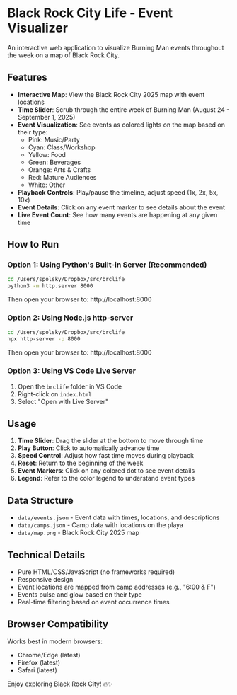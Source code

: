 # Black Rock City Life - Event Visualizer

An interactive web application to visualize Burning Man events throughout the week on a map of Black Rock City.

## Features

- **Interactive Map**: View the Black Rock City 2025 map with event locations
- **Time Slider**: Scrub through the entire week of Burning Man (August 24 - September 1, 2025)
- **Event Visualization**: See events as colored lights on the map based on their type:
  - Pink: Music/Party
  - Cyan: Class/Workshop
  - Yellow: Food
  - Green: Beverages
  - Orange: Arts & Crafts
  - Red: Mature Audiences
  - White: Other
- **Playback Controls**: Play/pause the timeline, adjust speed (1x, 2x, 5x, 10x)
- **Event Details**: Click on any event marker to see details about the event
- **Live Event Count**: See how many events are happening at any given time

## How to Run

### Option 1: Using Python's Built-in Server (Recommended)

```bash
cd /Users/spolsky/Dropbox/src/brclife
python3 -m http.server 8000
```

Then open your browser to: http://localhost:8000

### Option 2: Using Node.js http-server

```bash
cd /Users/spolsky/Dropbox/src/brclife
npx http-server -p 8000
```

Then open your browser to: http://localhost:8000

### Option 3: Using VS Code Live Server

1. Open the `brclife` folder in VS Code
2. Right-click on `index.html`
3. Select "Open with Live Server"

## Usage

1. **Time Slider**: Drag the slider at the bottom to move through time
2. **Play Button**: Click to automatically advance time
3. **Speed Control**: Adjust how fast time moves during playback
4. **Reset**: Return to the beginning of the week
5. **Event Markers**: Click on any colored dot to see event details
6. **Legend**: Refer to the color legend to understand event types

## Data Structure

- `data/events.json` - Event data with times, locations, and descriptions
- `data/camps.json` - Camp data with locations on the playa
- `data/map.png` - Black Rock City 2025 map

## Technical Details

- Pure HTML/CSS/JavaScript (no frameworks required)
- Responsive design
- Event locations are mapped from camp addresses (e.g., "6:00 & F")
- Events pulse and glow based on their type
- Real-time filtering based on event occurrence times

## Browser Compatibility

Works best in modern browsers:
- Chrome/Edge (latest)
- Firefox (latest)
- Safari (latest)

Enjoy exploring Black Rock City! 🔥✨
